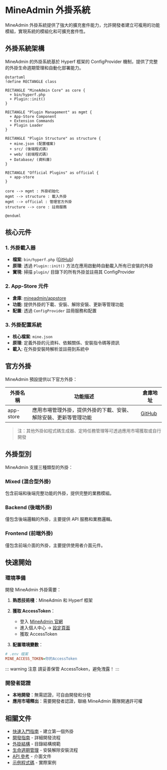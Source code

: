 # MineAdmin 外掛系統

MineAdmin 外掛系統提供了強大的擴充套件能力，允許開發者建立可複用的功能模組，實現系統的模組化和可擴充套件性。

## 外掛系統架構

MineAdmin 的外掛系統基於 Hyperf 框架的 ConfigProvider 機制，提供了完整的外掛生命週期管理和自動化部署能力。

```plantuml
@startuml
!define RECTANGLE class

RECTANGLE "MineAdmin Core" as core {
  + bin/hyperf.php
  + Plugin::init()
}

RECTANGLE "Plugin Management" as mgmt {
  + App-Store Component
  + Extension Commands
  + Plugin Loader
}

RECTANGLE "Plugin Structure" as structure {
  + mine.json (配置檔案)
  + src/ (後端程式碼)
  + web/ (前端程式碼)
  + Database/ (資料庫)
}

RECTANGLE "Official Plugins" as official {
  + app-store
}

core --> mgmt : 外掛初始化
mgmt --> structure : 載入外掛
mgmt --> official : 管理官方外掛
structure --> core : 註冊服務

@enduml
```

## 核心元件

### 1. 外掛載入器
- **檔案**: `bin/hyperf.php` ([GitHub](https://github.com/mineadmin/mineadmin/blob/master/bin/hyperf.php))
- **原理**: 透過 `Plugin::init()` 方法在應用啟動時自動載入所有已安裝的外掛
- **實現**: 掃描 `plugin/` 目錄下的所有外掛並註冊其 ConfigProvider

### 2. App-Store 元件
- **倉庫**: [mineadmin/appstore](https://github.com/mineadmin/appstore)
- **功能**: 提供外掛的下載、安裝、解除安裝、更新等管理功能
- **配置**: 透過 `ConfigProvider` 註冊服務和配置

### 3. 外掛配置系統
- **核心檔案**: `mine.json` 
- **原理**: 定義外掛的元資料、依賴關係、安裝指令碼等資訊
- **載入**: 在外掛安裝時解析並註冊到系統中

## 官方外掛

MineAdmin 預設提供以下官方外掛：

| 外掛名稱 | 功能描述 | 倉庫地址 |
|---------|----------|----------|
| app-store | 應用市場管理外掛，提供外掛的下載、安裝、解除安裝、更新等管理功能 | [GitHub](https://github.com/mineadmin/appstore) |

> 注：其他外掛如程式碼生成器、定時任務管理等可透過應用市場獲取或自行開發

## 外掛型別

MineAdmin 支援三種類型的外掛：

### Mixed (混合型外掛)
包含前端和後端完整功能的外掛，提供完整的業務模組。

### Backend (後端外掛) 
僅包含後端邏輯的外掛，主要提供 API 服務和業務邏輯。

### Frontend (前端外掛)
僅包含前端介面的外掛，主要提供使用者介面元件。

## 快速開始

### 環境準備

開發 MineAdmin 外掛需要：

1. **熟悉技術棧**：MineAdmin 和 Hyperf 框架
2. **獲取 AccessToken**：
   - 登入 [MineAdmin 官網](https://www.mineadmin.com/login)
   - 進入個人中心 → [設定頁面](https://www.mineadmin.com/member/setting)
   - 獲取 AccessToken

3. **配置環境變數**：
```ini
# .env 檔案
MINE_ACCESS_TOKEN=你的AccessToken
```

::: warning 注意
請妥善保管 AccessToken，避免洩露！
:::

### 開發者認證

- **本地開發**：無需認證，可自由開發和分發
- **應用市場釋出**：需要開發者認證，聯絡 MineAdmin 團隊開通許可權

## 相關文件

- [快速入門指南](./guide.md) - 建立第一個外掛
- [開發指南](./develop.md) - 詳細開發流程
- [外掛結構](./structure.md) - 目錄結構規範
- [生命週期管理](./lifecycle.md) - 安裝解除安裝流程
- [API 參考](./api.md) - 介面文件
- [示例程式碼](./examples.md) - 實際案例
